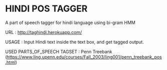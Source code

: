 # HINDI POS TAGGER
A part of speech tagger for hindi language using bi-gram HMM

URL : http://taghindi.herokuapp.com/

USAGE : Input Hindi text inside the text box, and get tagged output.

USED PARTS_OF_SPEECH TAGSET : Penn Treebank (https://www.ling.upenn.edu/courses/Fall_2003/ling001/penn_treebank_pos.html) 
